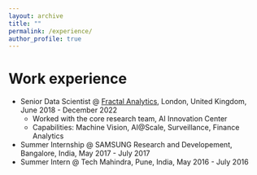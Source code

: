 ```yaml
---
layout: archive
title: ""
permalink: /experience/
author_profile: true
---
```


Work experience
======
* Senior Data Scientist @ [Fractal Analytics](https://fractal.ai/), London, United Kingdom, June 2018 - December 2022
  * Worked with the core research team, AI Innovation Center
  * Capabilities: Machine Vision, AI@Scale, Surveillance, Finance Analytics
* Summer Internship @ SAMSUNG Research and Developement, Bangalore, India, May 2017 - July 2017
* Summer Intern @ Tech Mahindra, Pune, India, May 2016 - July 2016
 


  

